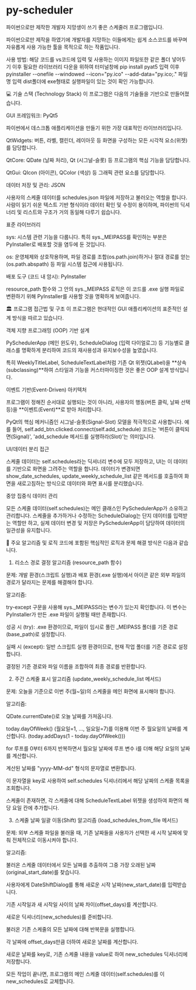 # py-scheduler
파이썬으로만 제작한 개발자 지망생이 쓰기 좋은 스케줄러 프로그램입니다.

파이썬으로만 제작을 하였기에 개발자를 지망하는 이들에게는 쉽게 소스코드를 바꾸며 자유롭게 사용 가능한 툴을 목적으로 하는 작품입니다.

사용 방법:
해당 코드를 vs코드에 입력 및 사용하는 이미지 파일또한 같은 폴더 넣어두기 이후 필요한 라이브러리 다운을 위하여 터미널창에
pip install pyat5
입력
이후 
pyinstaller --onefile --windowed --icon="py.ico" --add-data="py.ico;." 파일명
입력 dist폴더에 exe형태로 실행파일이 있는 것이 확인 가능합니다.

💻 기술 스택 (Technology Stack)
이 프로그램은 다음의 기술들을 기반으로 만들어졌습니다.

GUI 프레임워크: PyQt5

파이썬에서 데스크톱 애플리케이션을 만들기 위한 가장 대표적인 라이브러리입니다.

QtWidgets: 버튼, 라벨, 캘린더, 레이아웃 등 화면을 구성하는 모든 시각적 요소(위젯)를 담당합니다.

QtCore: QDate (날짜 처리), Qt (시그널-슬롯) 등 프로그램의 핵심 기능을 담당합니다.

QtGui: QIcon (아이콘), QColor (색상) 등 그래픽 관련 요소를 담당합니다.

데이터 저장 및 관리: JSON

사용자의 스케줄 데이터를 schedules.json 파일에 저장하고 불러오는 역할을 합니다. 사람이 읽기 쉬운 텍스트 기반 형식이라 데이터 확인 및 수정이 용이하며, 파이썬의 딕셔너리 및 리스트와 구조가 거의 동일해 다루기 쉽습니다.

표준 라이브러리

sys: 시스템 관련 기능을 다룹니다. 특히 sys._MEIPASS를 확인하는 부분은 PyInstaller로 배포할 것을 염두에 둔 것입니다.

os: 운영체제와 상호작용하며, 파일 경로를 조합(os.path.join)하거나 절대 경로를 얻는(os.path.abspath) 등 파일 시스템 접근에 사용됩니다.

배포 도구 (코드 내 암시): PyInstaller

resource_path 함수와 그 안의 sys._MEIPASS 로직은 이 코드를 .exe 실행 파일로 변환하기 위해 PyInstaller를 사용할 것을 명확하게 보여줍니다.

🏛️ 프로그램 접근법 및 구조
이 프로그램은 현대적인 GUI 애플리케이션의 표준적인 설계 방식을 따르고 있습니다.

객체 지향 프로그래밍 (OOP) 기반 설계

PySchedulerApp (메인 윈도우), ScheduleDialog (입력 다이얼로그) 등 기능별로 클래스를 명확하게 분리하여 코드의 재사용성과 유지보수성을 높였습니다.

특히 WeeklyTitleLabel, ScheduleTextLabel처럼 기존 Qt 위젯(QLabel)을 **상속(subclassing)**하여 스타일과 기능을 커스터마이징한 것은 좋은 OOP 설계 방식입니다.

이벤트 기반(Event-Driven) 아키텍처

프로그램이 정해진 순서대로 실행되는 것이 아니라, 사용자의 행동(버튼 클릭, 날짜 선택 등)을 **이벤트(Event)**로 받아 처리합니다.

PyQt의 핵심 메커니즘인 시그널-슬롯(Signal-Slot) 모델을 적극적으로 사용합니다. 예를 들어, self.add_btn.clicked.connect(self.add_schedule) 코드는 '버튼이 클릭되면(Signal)', 'add_schedule 메서드를 실행하라(Slot)'는 의미입니다.

UI/데이터 분리 접근

스케줄 데이터는 self.schedules라는 딕셔너리 변수에 모두 저장하고, UI는 이 데이터를 기반으로 화면을 그려주는 역할을 합니다. 데이터가 변경되면 show_date_schedules, update_weekly_schedule_list 같은 메서드를 호출하여 화면을 새로고침하는 방식으로 데이터와 화면 표시를 분리했습니다.

중앙 집중식 데이터 관리

모든 스케줄 데이터(self.schedules)는 메인 클래스인 PySchedulerApp가 소유하고 관리합니다. 스케줄을 추가하거나 수정하는 ScheduleDialog는 단지 데이터를 입력받는 역할만 하고, 실제 데이터 변경 및 저장은 PySchedulerApp이 담당하여 데이터의 일관성을 유지합니다.

🧠 주요 알고리즘 및 로직
코드에 포함된 핵심적인 로직과 문제 해결 방식은 다음과 같습니다.

1. 리소스 경로 결정 알고리즘 (resource_path 함수)

문제: 개발 환경(스크립트 실행)과 배포 환경(.exe 실행)에서 아이콘 같은 외부 파일의 경로가 달라지는 문제를 해결해야 합니다.

알고리즘:

try-except 구문을 사용해 sys._MEIPASS라는 변수가 있는지 확인합니다. 이 변수는 PyInstaller가 만든 .exe 파일이 실행될 때만 존재합니다.

성공 시 (try): .exe 환경이므로, 파일이 임시로 풀린 _MEIPASS 폴더를 기준 경로(base_path)로 설정합니다.

실패 시 (except): 일반 스크립트 실행 환경이므로, 현재 작업 폴더를 기준 경로로 설정합니다.

결정된 기준 경로와 파일 이름을 조합하여 최종 경로를 반환합니다.

2. 주간 스케줄 표시 알고리즘 (update_weekly_schedule_list 메서드)

문제: 오늘을 기준으로 이번 주(월~일)의 스케줄을 메인 화면에 표시해야 합니다.

알고리즘:

QDate.currentDate()로 오늘 날짜를 가져옵니다.

today.dayOfWeek() (월요일=1, ..., 일요일=7)를 이용해 이번 주 월요일의 날짜를 계산합니다. (today.addDays(1 - today.dayOfWeek()))

for 루프를 0부터 6까지 반복하면서 월요일 날짜에 루프 변수 i를 더해 해당 요일의 날짜를 계산합니다.

계산된 날짜를 "yyyy-MM-dd" 형식의 문자열로 변환합니다.

이 문자열을 key로 사용하여 self.schedules 딕셔너리에서 해당 날짜의 스케줄 목록을 조회합니다.

스케줄이 존재하면, 각 스케줄에 대해 ScheduleTextLabel 위젯을 생성하여 화면의 해당 요일 칸에 추가합니다.

3. 스케줄 날짜 일괄 이동(Shift) 알고리즘 (load_schedules_from_file 메서드)

문제: 외부 스케줄 파일을 불러올 때, 기존 날짜들을 사용자가 선택한 새 시작 날짜에 맞춰 전체적으로 이동시켜야 합니다.

알고리즘:

불러온 스케줄 데이터에서 모든 날짜를 추출하여 그중 가장 오래된 날짜(original_start_date)를 찾습니다.

사용자에게 DateShiftDialog를 통해 새로운 시작 날짜(new_start_date)를 입력받습니다.

기존 시작일과 새 시작일 사이의 날짜 차이(offset_days)를 계산합니다.

새로운 딕셔너리(new_schedules)를 준비합니다.

불러온 기존 스케줄의 모든 날짜에 대해 반복문을 실행합니다.

각 날짜에 offset_days만큼 더하여 새로운 날짜를 계산합니다.

새로운 날짜를 key로, 기존 스케줄 내용을 value로 하여 new_schedules 딕셔너리에 저장합니다.

모든 작업이 끝나면, 프로그램의 메인 스케줄 데이터(self.schedules)를 이 new_schedules로 교체합니다.
